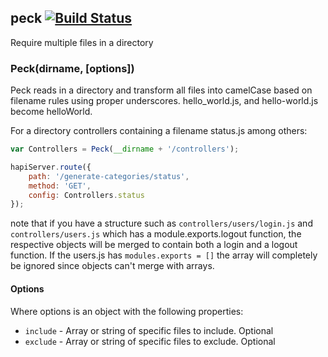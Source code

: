 ## peck [![Build Status](https://travis-ci.org/danielb2/peck.svg?branch=master)](https://travis-ci.org/danielb2/peck)

Require multiple files in a directory

### Peck(dirname, [options])

Peck reads in a directory and transform all files into camelCase based on
filename rules using proper underscores. hello_world.js, and hello-world.js become helloWorld.

For a directory controllers containing a filename status.js among others:
``` javascript
var Controllers = Peck(__dirname + '/controllers');

hapiServer.route({
    path: '/generate-categories/status',
    method: 'GET',
    config: Controllers.status
});
```

note that if you have a structure such as `controllers/users/login.js` and
`controllers/users.js` which has a module.exports.logout function, the
respective objects will be merged to contain both a login and a logout function.
If the users.js has `modules.exports = []` the array will completely be ignored
since objects can't merge with arrays.


#### Options

Where options is an object with the following properties:

* `include` - Array or string of specific files to include. Optional
* `exclude` - Array or string of specific files to exclude. Optional


